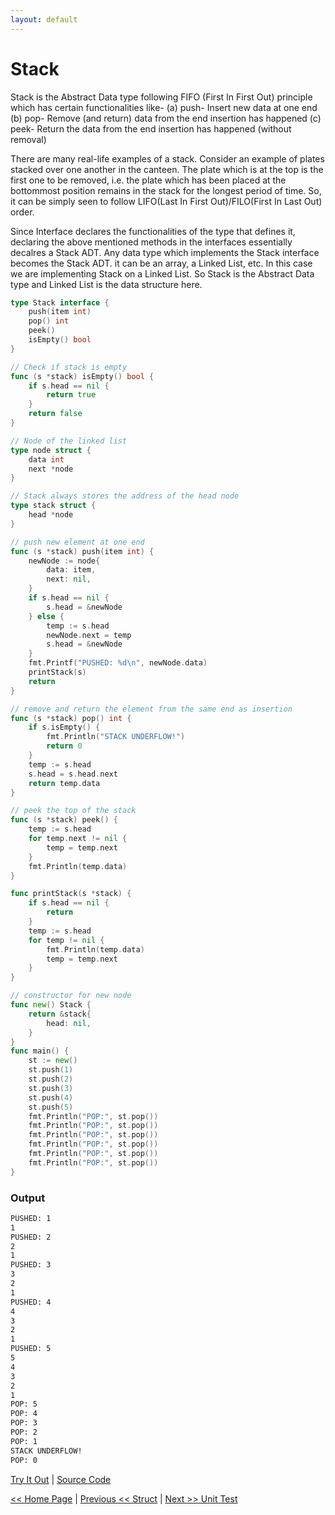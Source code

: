 ```yaml
---
layout: default
---
```


# Stack

Stack is the Abstract Data type following FIFO (First In First Out) principle which has certain functionalities like-
(a) push- Insert new data at one end
(b) pop- Remove (and return) data from the end insertion has happened
(c) peek- Return the data from the end insertion has happened (without removal)

There are many real-life examples of a stack. Consider an example of plates stacked over one another in the canteen. The plate which is at the top is the first one to be removed, i.e. the plate which has been placed at the bottommost position remains in the stack for the longest period of time. So, it can be simply seen to follow LIFO(Last In First Out)/FILO(First In Last Out) order.

Since Interface declares the functionalities of the type that defines it,
declaring the above mentioned methods in the interfaces essentially decalres a Stack ADT. Any data type which implements the Stack interface becomes the Stack ADT. it can be an array, a Linked List, etc. In this case we are implementing Stack on a Linked List. So Stack is the Abstract Data type and Linked List is the data structure here.

```go
type Stack interface {
	push(item int)
	pop() int
	peek()
	isEmpty() bool
}

// Check if stack is empty
func (s *stack) isEmpty() bool {
	if s.head == nil {
		return true
	}
	return false
}

// Node of the linked list
type node struct {
	data int
	next *node
}

// Stack always stores the address of the head node
type stack struct {
	head *node
}

// push new element at one end
func (s *stack) push(item int) {
	newNode := node{
		data: item,
		next: nil,
	}
	if s.head == nil {
		s.head = &newNode
	} else {
		temp := s.head
		newNode.next = temp
		s.head = &newNode
	}
	fmt.Printf("PUSHED: %d\n", newNode.data)
	printStack(s)
	return
}

// remove and return the element from the same end as insertion
func (s *stack) pop() int {
	if s.isEmpty() {
		fmt.Println("STACK UNDERFLOW!")
		return 0
	}
	temp := s.head
	s.head = s.head.next
	return temp.data
}

// peek the top of the stack
func (s *stack) peek() {
	temp := s.head
	for temp.next != nil {
		temp = temp.next
	}
	fmt.Println(temp.data)
}

func printStack(s *stack) {
	if s.head == nil {
		return
	}
	temp := s.head
	for temp != nil {
		fmt.Println(temp.data)
		temp = temp.next
	}
}

// constructor for new node
func new() Stack {
	return &stack{
		head: nil,
	}
}
func main() {
	st := new()
	st.push(1)
	st.push(2)
	st.push(3)
	st.push(4)
	st.push(5)
	fmt.Println("POP:", st.pop())
	fmt.Println("POP:", st.pop())
	fmt.Println("POP:", st.pop())
	fmt.Println("POP:", st.pop())
	fmt.Println("POP:", st.pop())
	fmt.Println("POP:", st.pop())
}
```

### Output

```bash
PUSHED: 1
1
PUSHED: 2
2
1
PUSHED: 3
3
2
1
PUSHED: 4
4
3
2
1
PUSHED: 5
5
4
3
2
1
POP: 5
POP: 4
POP: 3
POP: 2
POP: 1
STACK UNDERFLOW!
POP: 0
```

<a href='https://play.golang.com/p/X4GUPGKriPY' target='_blank'>Try It Out</a> | <a href='https://github.com/sagar-jadhav/go-examples/blob/master/src/stack.go' target='_blank'>Source Code</a>

[<< Home Page](./) | [Previous << Struct](./struct.html) | [Next >> Unit Test](./unit-test.html)

